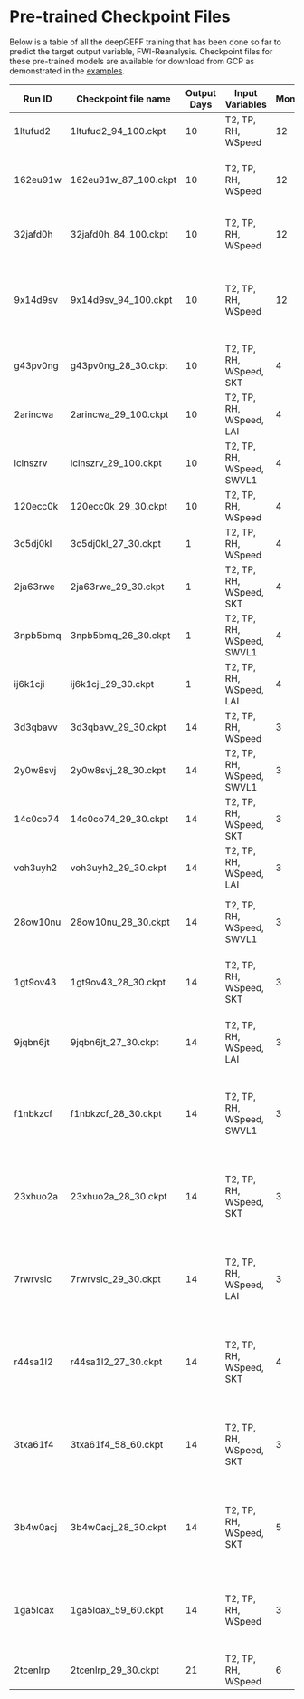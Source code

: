 # Pre-trained Checkpoint Files

 Below is a table of all the deepGEFF training that has been done so far to predict the target output variable, FWI-Reanalysis. Checkpoint files for these pre-trained models are available for download from GCP as demonstrated in the [examples](examples).

| Run ID   | Checkpoint file name   | Output Days | Input Variables           | Months | Input Days | Preprocessing                                                                     | Epochs | Accuracy                                                                               |
|----------|------------------------|-------------|---------------------------|--------|------------|-----------------------------------------------------------------------------------|--------|----------------------------------------------------------------------------------------|
| 1ltufud2 | 1ltufud2_94_100.ckpt   | 10          | T2, TP, RH, WSpeed        | 12     | 4          | - Box-cox transformation                                                          | 100    |  [1ltufud2_acc.png](src/model/checkpoints/pre_trained/4_10/1ltufud2/1ltufud2_acc.png)  |
| 162eu91w | 162eu91w_87_100.ckpt   | 10          | T2, TP, RH, WSpeed        | 12     | 4          | - Undersampling for FWI < 10<br>- Box-cox transformation                          | 100    |  [162eu91w_acc.png](src/model/checkpoints/pre-trained/4_10/162eu91w/162eu91w_acc.png)  |
| 32jafd0h | 32jafd0h_84_100.ckpt   | 10          | T2, TP, RH, WSpeed        | 12     | 4          | - Class-Balanced Loss<br>- Box-cox transformation                                 | 100    |  [32jafd0h_acc.png](src/model/checkpoints/pre-trained/4_10/32jafd0h/32jafd0h_acc.png)  |
| 9x14d9sv | 9x14d9sv_94_100.ckpt   | 10          | T2, TP, RH, WSpeed        | 12     | 4          | - Class-Balanced Loss<br>- Undersampling for FWI < 10<br>- Box-cox transformation | 100    |  [9x14d9sv_acc.png](src/model/checkpoints/pre-trained/4_10/9x14d9sv/9x14d9sv_acc.png)  |
| g43pv0ng | g43pv0ng_28_30.ckpt    | 10          | T2, TP, RH, WSpeed, SKT   | 4      | 4          | - Box-cox transformation                                                          | 30     |  [g43pv0ng_acc.png](src/model/checkpoints/pre-trained/4_10/g43pv0ng/g43pv0ng_acc.png)  |
| 2arincwa | 2arincwa_29_100.ckpt   | 10          | T2, TP, RH, WSpeed, LAI   | 4      | 4          | - Box-cox transformation                                                          | 30     |  [2arincwa_acc.png](src/model/checkpoints/pre-trained/4_10/2arincwa/2arincwa_acc.png)  |
| lclnszrv | lclnszrv_29_100.ckpt   | 10          | T2, TP, RH, WSpeed, SWVL1 | 4      | 4          | - Box-cox transformation                                                          | 30     |  [lclnszrv_acc.png](src/model/checkpoints/pre-trained/4_10/lclnszrv/lclnszrv_acc.png)  |
| 120ecc0k | 120ecc0k_29_30.ckpt    | 10          | T2, TP, RH, WSpeed        | 4      | 4          | - Box-cox transformation                                                          | 30     |  [120ecc0k_acc.png](src/model/checkpoints/pre-trained/4_10/120ecc0k/120ecc0k_acc.png)  |
| 3c5dj0kl | 3c5dj0kl_27_30.ckpt    | 1           | T2, TP, RH, WSpeed        | 4      | 2          | - Box-cox transformation                                                          | 30     |  [3c5dj0kl_acc.png](src/model/checkpoints/pre-trained/4_10/3c5dj0kl/3c5dj0kl_acc.png)  |
| 2ja63rwe | 2ja63rwe_29_30.ckpt    | 1           | T2, TP, RH, WSpeed, SKT   | 4      | 2          | - Box-cox transformation                                                          | 30     | [2ja63rwe_acc.png](src/model/checkpoints/pre-trained/2_1/2ja63rwe/2ja63rwe_acc.png)    |
| 3npb5bmq | 3npb5bmq_26_30.ckpt    | 1           | T2, TP, RH, WSpeed, SWVL1 | 4      | 2          | - Box-cox transformation                                                          | 30     |  [3npb5bmq_acc.png](src/model/checkpoints/pre-trained/2_1/3npb5bmq/3npb5bmq_acc.png)   |
| ij6k1cji | ij6k1cji_29_30.ckpt    | 1           | T2, TP, RH, WSpeed, LAI   | 4      | 2          | - Box-cox transformation                                                          | 30     | [ij6k1cji_acc.png](src/model/checkpoints/pre-trained/2_1/ij6k1cji/ij6k1cji_acc.png)    |
| 3d3qbavv | 3d3qbavv_29_30.ckpt    | 14          | T2, TP, RH, WSpeed        | 3      | 4          | - Box-cox transformation                                                          | 30     |  [3d3qbavv_acc.png](src/model/checkpoints/pre-trained/4_14/3d3qbavv/3d3qbavv_acc.png)  |
| 2y0w8svj | 2y0w8svj_28_30.ckpt    | 14          | T2, TP, RH, WSpeed, SWVL1 | 3      | 4          | - Box-cox transformation                                                          | 30     |  [2y0w8svj_acc.png](src/model/checkpoints/pre-trained/4_14/2y0w8svj/2y0w8svj_acc.png)  |
| 14c0co74 | 14c0co74_29_30.ckpt    | 14          | T2, TP, RH, WSpeed, SKT   | 3      | 4          | - Box-cox transformation                                                          | 30     |  [14c0co74_acc.png](src/model/checkpoints/pre-trained/4_14//14c0co74/14c0co74_acc.png) |
| voh3uyh2 | voh3uyh2_29_30.ckpt    | 14          | T2, TP, RH, WSpeed, LAI   | 3      | 4          | - Box-cox transformation                                                          | 30     | [voh3uyh2_acc.png](src/model/checkpoints/pre-trained/4_14/voh3uyh2/voh3uyh2_acc.png)   |
| 28ow10nu | 28ow10nu_28_30.ckpt    | 14          | T2, TP, RH, WSpeed, SWVL1 | 3      | 4          | - Undersampling for FWI < 10<br>- Box-cox transformation                          | 30     | [28ow10nu_acc.png](src/model/checkpoints/pre-trained/4_14/28ow10nu/28ow10nu_acc.png)   |
| 1gt9ov43 | 1gt9ov43_28_30.ckpt    | 14          | T2, TP, RH, WSpeed, SKT   | 3      | 4          | - Undersampling for FWI < 10<br>- Box-cox transformation                          | 30     |  [1gt9ov43_acc.png](src/model/checkpoints/pre-trained/4_14/1gt9ov43/1gt9ov43_acc.png)  |
| 9jqbn6jt | 9jqbn6jt_27_30.ckpt    | 14          | T2, TP, RH, WSpeed, LAI   | 3      | 4          | - Undersampling for FWI < 10<br>- Box-cox transformation                          | 30     |  [9jqbn6jt_acc.png](src/model/checkpoints/pre-trained/4_14/9jqbn6jt/9jqbn6jt_acc.png)  |
| f1nbkzcf | f1nbkzcf_28_30.ckpt    | 14          | T2, TP, RH, WSpeed, SWVL1 | 3      | 4          | - Class-Balanced Loss<br>- Undersampling for FWI < 10<br>- Box-cox transformation | 30     |  [f1nbkzcf_acc.png](src/model/checkpoints/pre-trained/4_14/f1nbkzcf/f1nbkzcf_acc.png)  |
| 23xhuo2a | 23xhuo2a_28_30.ckpt    | 14          | T2, TP, RH, WSpeed, SKT   | 3      | 4          | - Class-Balanced Loss<br>- Undersampling for FWI < 10<br>- Box-cox transformation | 30     |  [23xhuo2a_acc.png](src/model/checkpoints/pre-trained/4_14/23xhuo2a/23xhuo2a_acc.png)  |
| 7rwrvsic | 7rwrvsic_29_30.ckpt    | 14          | T2, TP, RH, WSpeed, LAI   | 3      | 4          | - Class-Balanced Loss<br>- Undersampling for FWI < 10<br>- Box-cox transformation | 30     | [7rwrvsic_acc.png](src/model/checkpoints/pre-trained/4_14/7rwrvsic/7rwrvsic_acc.png)   |
| r44sa1l2 | r44sa1l2_27_30.ckpt    | 14          | T2, TP, RH, WSpeed, SKT   | 4      | 4          | - Class-Balanced Loss<br>- Undersampling for FWI < 10<br>- Box-cox transformation | 30     |  [r44sa1l2_acc.png](src/model/checkpoints/pre-trained/4_14/r44sa1l2/r44sa1l2_acc.png)  |
| 3txa61f4 | 3txa61f4_58_60.ckpt    | 14          | T2, TP, RH, WSpeed, SKT   | 3      | 4          | - Class-Balanced Loss<br>- Undersampling for FWI < 10<br>- Box-cox transformation | 60     |  [3txa61f4_acc.png](src/model/checkpoints/pre-trained/4_14/3txa61f4/3txa61f4_acc.png)  |
| 3b4w0acj | 3b4w0acj_28_30.ckpt    | 14          | T2, TP, RH, WSpeed, SKT   | 5      | 4          | - Class-Balanced Loss<br>- Undersampling for FWI < 10<br>- Box-cox transformation | 30     |  [3b4w0acj_acc.png](src/model/checkpoints/pre-trained/4_14/3b4w0acj/3b4w0acj_acc.png)  |
| 1ga5loax | 1ga5loax_59_60.ckpt    | 14          | T2, TP, RH, WSpeed        | 3      | 4          | - Class-Balanced Loss<br>- Undersampling for FWI < 10<br>- Box-cox transformation | 60     |  [1ga5loax_acc.png](src/model/checkpoints/pre-trained/4_14/1ga5loax/1ga5loax_acc.png)  |
| 2tcenlrp | 2tcenlrp_29_30.ckpt    | 21          | T2, TP, RH, WSpeed        | 6      | 7          | - Box-cox transformation                                                          | 30     | [2tcenlrp_acc.png](src/model/checkpoints/pre-trained/7_21/2tcenlrp/2tcenlrp_acc.png)   |
